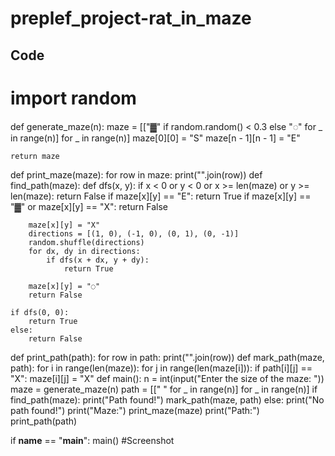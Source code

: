 # preplef_project-rat_in_maze
## Code
# import random #
def generate_maze(n):
    maze = [["▓" if random.random() < 0.3 else "◌" for _ in range(n)] for _ in range(n)]
    maze[0][0] = "S"
    maze[n - 1][n - 1] = "E"

    return maze
def print_maze(maze):
    for row in maze:
        print("".join(row))
def find_path(maze):
    def dfs(x, y):
        if x < 0 or y < 0 or x >= len(maze) or y >= len(maze):
            return False
        if maze[x][y] == "E":
            return True
        if maze[x][y] == "▓" or maze[x][y] == "X":
            return False
        
        maze[x][y] = "X"
        directions = [(1, 0), (-1, 0), (0, 1), (0, -1)]
        random.shuffle(directions)
        for dx, dy in directions:
            if dfs(x + dx, y + dy):
                return True
        
        maze[x][y] = "◌"  
        return False

    if dfs(0, 0):
        return True
    else:
        return False
def print_path(path):
    for row in path:
        print("".join(row))
def mark_path(maze, path):
    for i in range(len(maze)):
        for j in range(len(maze[i])):
            if path[i][j] == "X":
                maze[i][j] = "X"
def main():
    n = int(input("Enter the size of the maze: "))
    maze = generate_maze(n)
    path = [[" " for _ in range(n)] for _ in range(n)]
    if find_path(maze):
        print("Path found!")
        mark_path(maze, path)
    else:
        print("No path found!")
    print("Maze:")
    print_maze(maze)
    print("Path:")
    print_path(path)

if __name__ == "__main__":
    main()
#Screenshot
